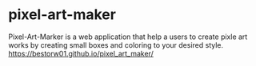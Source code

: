 # pixel-art-maker
Pixel-Art-Marker is a web application that help a users to create pixle art works by creating small boxes and coloring to your desired style. https://bestorw01.github.io/pixel_art_maker/
